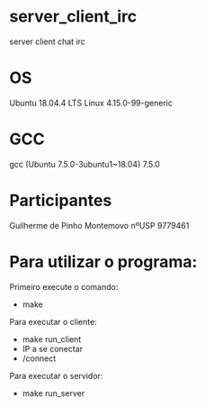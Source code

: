 # server_client_irc
server client chat irc

# OS
Ubuntu 18.04.4 LTS
Linux 4.15.0-99-generic

# GCC 
gcc (Ubuntu 7.5.0-3ubuntu1~18.04) 7.5.0

# Participantes 
Guilherme de Pinho Montemovo        nºUSP 9779461

# Para utilizar o programa:

Primeiro execute o comando:
- make

Para executar o cliente:
- make run_client 
- IP a se conectar
- /connect

Para executar o servidor:
- make run_server
